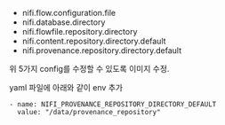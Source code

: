 - nifi.flow.configuration.file
- nifi.database.directory
- nifi.flowfile.repository.directory
- nifi.content.repository.directory.default
- nifi.provenance.repository.directory.default

위 5가지 config를 수정할 수 있도록 이미지 수정.

yaml 파일에 아래와 같이 env 추가
```
- name: NIFI_PROVENANCE_REPOSITORY_DIRECTORY_DEFAULT
  value: "/data/provenance_repository"
```
